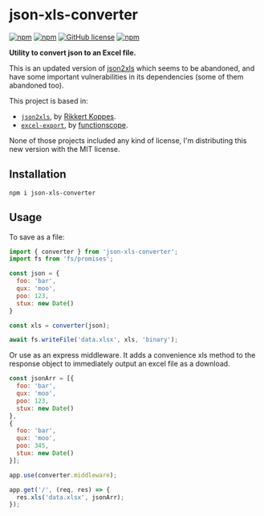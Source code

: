 # json-xls-converter

[![npm](https://img.shields.io/npm/dt/json-xls-converter)](https://www.npmjs.com/package/json-xls-converter)
[![npm](https://img.shields.io/npm/dw/json-xls-converter)](https://www.npmjs.com/package/json-xls-converter)
[![GitHub license](https://img.shields.io/github/license/neverbot/json-xls-converter)](https://github.com/neverbot/json-xls-converter/blob/master/LICENSE)
[![npm](https://img.shields.io/npm/v/json-xls-converter)](https://www.npmjs.com/package/json-xls-converter)

**Utility to convert json to an Excel file.**

This is an updated version of [json2xls](https://github.com/rikkertkoppes/json2xls) which seems to be abandoned, and have some important vulnerabilities in its dependencies (some of them abandoned too).

This project is based in:
- [`json2xls`](https://github.com/rikkertkoppes/json2xls), by [Rikkert Koppes](https://github.com/rikkertkoppes).
- [`excel-export`](https://github.com/functionscope/Node-Excel-Export), by [functionscope](https://github.com/functionscope).

None of those projects included any kind of license, I'm distributing this new version with the MIT license.

## Installation

`npm i json-xls-converter`

## Usage 

To save as a file:

```javascript
import { converter } from 'json-xls-converter';
import fs from 'fs/promises';

const json = {
  foo: 'bar',
  qux: 'moo',
  poo: 123,
  stux: new Date()
}

const xls = converter(json);

await fs.writeFile('data.xlsx', xls, 'binary');
```

Or use as an express middleware. It adds a convenience xls method to the response object to immediately output an excel file as a download.

```javascript
const jsonArr = [{
  foo: 'bar',
  qux: 'moo',
  poo: 123,
  stux: new Date()
},
{
  foo: 'bar',
  qux: 'moo',
  poo: 345,
  stux: new Date()
}];

app.use(converter.middleware);

app.get('/', (req, res) => {
  res.xls('data.xlsx', jsonArr);
});
```
